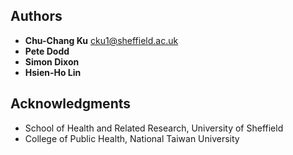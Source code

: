 ## Authors

* **Chu-Chang Ku** <cku1@sheffield.ac.uk>
* **Pete Dodd**
* **Simon Dixon**
* **Hsien-Ho Lin**


## Acknowledgments

* School of Health and Related Research, University of Sheffield
* College of Public Health, National Taiwan University
